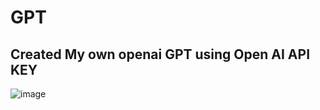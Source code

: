 # GPT
## Created My own openai GPT using Open AI API KEY

![image](https://github.com/user-attachments/assets/ac157211-321c-4097-aeb3-f742640e0a46)
